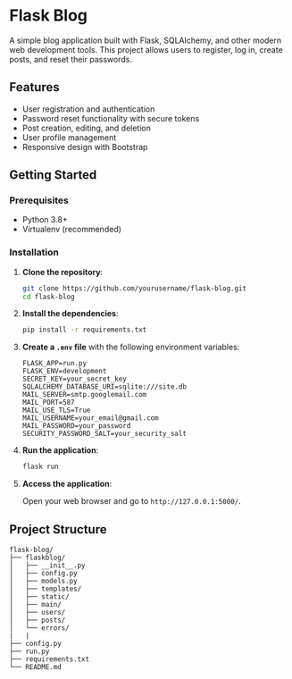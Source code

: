 # Flask Blog

A simple blog application built with Flask, SQLAlchemy, and other modern web development tools. This project allows users to register, log in, create posts, and reset their passwords.

## Features

- User registration and authentication
- Password reset functionality with secure tokens
- Post creation, editing, and deletion
- User profile management
- Responsive design with Bootstrap

## Getting Started

### Prerequisites

- Python 3.8+
- Virtualenv (recommended)

### Installation

1. **Clone the repository**:

    ```bash
    git clone https://github.com/yourusername/flask-blog.git
    cd flask-blog
    ```

2. **Install the dependencies**:

    ```bash
    pip install -r requirements.txt
    ```

3. **Create a `.env` file** with the following environment variables:

    ```plaintext
    FLASK_APP=run.py
    FLASK_ENV=development
    SECRET_KEY=your_secret_key
    SQLALCHEMY_DATABASE_URI=sqlite:///site.db
    MAIL_SERVER=smtp.googlemail.com
    MAIL_PORT=587
    MAIL_USE_TLS=True
    MAIL_USERNAME=your_email@gmail.com
    MAIL_PASSWORD=your_password
    SECURITY_PASSWORD_SALT=your_security_salt
    ```

4. **Run the application**:

    ```bash
    flask run
    ```

5. **Access the application**:

    Open your web browser and go to `http://127.0.0.1:5000/`.

## Project Structure

```plaintext
flask-blog/
├── flaskblog/
│   ├── __init__.py
│   ├── config.py
│   ├── models.py
│   ├── templates/
│   ├── static/
│   ├── main/
│   ├── users/
│   ├── posts/
│   └── errors/
|   |
├── config.py
├── run.py
├── requirements.txt
└── README.md
